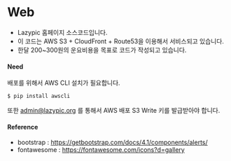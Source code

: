 # Web
- Lazypic 홈페이지 소스코드입니다.
- 이 코드는 AWS S3 + CloudFront + Route53을 이용해서 서비스되고 있습니다.
- 한달 200~300원의 운요비용을 목표로 코드가 작성되고 있습니다.

#### Need
배포를 위해서 AWS CLI 설치가 필요합니다.

```bash
$ pip install awscli
```

또한 admin@lazypic.org 를 통해서 AWS 배포 S3 Write 키를 발급받아야 합니다.

#### Reference
- bootstrap : https://getbootstrap.com/docs/4.1/components/alerts/
- fontawesome : https://fontawesome.com/icons?d=gallery
